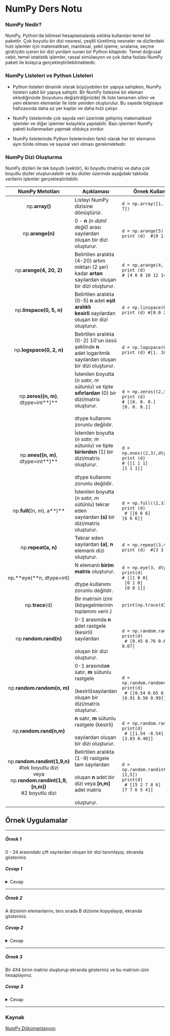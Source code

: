 # NumPy Ders Notu

### NumPy Nedir?
NumPy, Python'da bilimsel hesaplamalarda sıklıkla kullanılan temel bir pakettir. Çok boyutlu bir dizi nesnesi, çeşitli türetilmiş nesneler ve dizilerdeki hızlı işlemler için matematiksel, mantıksal, şekil işleme, sıralama, seçme girdi/çıktı içeren bir dizi yordam sunan bir Python kitaplıdır. Temel doğrusal cebir, temel istatistik işlemler, rassal simülasyon ve çok daha fazlası NumPy paketi ile kolayca gerçekleştirilebilmektedir.

### NumPy Listeleri vs Python Listeleri
* Python listeleri dinamik olarak büyüyebilen bir yapıya sahipken, NumPy listeleri sabit bir yapıya sahiptir. Bir NumPy listesine bir eleman eklediğinizde (boyutunu değiştirdiğinizde) ilk liste tamamen silinir ve yeni eklenen elemanlar ile liste yeniden oluşturulur. Bu sayede bilgisayar hafızasında daha az yer kaplar ve daha hızlı çalışır.

* NumPy listelerinde çok sayıda veri üzerinde gelişmiş matematiksel işlemler ve diğer işlemler kolaylıkla yapılabilir. Bazı işlemleri NumPy paketi kullanmadan yapmak oldukça zordur.

* NumPy listelerinde Python listelerinden farklı olarak her bir elemanın aynı türde olması ve sayısal veri olması gerekmektedir.

### NumPy Dizi Oluşturma
NumPy dizileri ile tek boyutlı (vektör), iki boyutlu (matris) ve daha çok boyutlu diziler oluşturulabilir ve bu diziler üzerinde aşağıdaki tabloda verilerin işlemler gerçekleştirilebilir.

|                                                      NumPy Metotları                                                      | Açıklaması                                                                                                                                    | Örnek Kullanımı                                                                                   |
|:-------------------------------------------------------------------------------------------------------------------------:|-----------------------------------------------------------------------------------------------------------------------------------------------|---------------------------------------------------------------------------------------------------|
| np.**array()**                                                                                                            | Listeyi NumPy dizisine dönüştürür.                                                                                                            | `d = np.array([1, 3, 5, 7])`                                                                      |
| np.**arange(**n**)**                                                                                                      | 0 - **n** _(n dahil değil)_ arası sayılardan<br>oluşan bir dizi oluşturur.                                                                    | `d = np.arange(5)`<br>`print (d)  #[0 1 2 3 4]`                                                   |
| np.**arange(**4, 20, 2**)**                                                                                               | Belirtilen aralıkta (4-20) artım miktarı (2 şer)<br>kadar **artan** sayılardan oluşan bir dizi oluşturur.                                     | `d = np.arange(4, 20, 2)`<br>`print (d)`<br>`# [4 6 8 10 12 14 16 18]`                            |
| np.**linspace(**0, 5, n**)**                                                                                              | Belirtilen aralıkta (0-5) **n** adet **eşit aralıklı<br>kesirli** sayılardan oluşan bir dizi oluşturur.                                       | `d = np.linspace(0, 5, 3)`<br>`print (d) #[0.0 2.5 5.0]`                                          |
| np.**logspace(**0, 2, n**)**                                                                                              | Belirtilen aralıkta (0-2) 10'un üssü şeklinde **n**<br>adet logaritmik sayılardan oluşan bir dizi oluşturur.                                  | `d = np.logspace(0, 2, 3)`<br>`print (d) #[1. 10. 100.]`                                          |
| np.**zeros((n, m)**, dtype=int**)**                                                                                       | İstenilen boyutta (_n satır, m sütunlu_) ve tipte<br>**sıfırlardan** (0) bir dizi/matris oluşturur.<br><br>dtype kullanımı zorunlu değildir.  | `d = np.zeros((2,3))`<br>`print (d)`<br>`# [[0. 0. 0.]`<br>    `[0. 0. 0.]]`                      |
| np.**ones((n, m)**, dtype=int**)**                                                                                        | İstenilen boyutta (_n satır, m sütunlu_) ve tipte <br>**birlerden** (1) bir dizi/matris oluşturur.<br><br>dtype kullanımı zorunlu değildir.   | `d = np.ones((2,3),dtype=int)`<br>`print (d)`<br>`# [[1 1 1]`<br>    `[1 1 1]]`                   |
| np.**full(**(n, m), a**)**                                                                                                | İstenilen boyutta (_n satır, m sütünlu_) tekrar eden<br>sayılardan **(s)** bir dizi/matris oluşturur.                                         | `d = np.full((2,3),6)`<br>`print (d)`<br>` # [[6 6 6]`<br>     `[6 6 6]]`                         |
| np.**repeat(**a, n**)**                                                                                                   | Tekrar eden sayılardan **(a)**, **n** elemanlı dizi<br>oluşturur.                                                                             | `d = np.repeat(3,4)`<br>`print (d)  #[3 3 3 3]`                                                   |
| np.**eye(**n, dtype=int)                                                                                                  | N elemanlı **birim matris** oluşturur.<br><br>dtype kullanımı zorunlu değildir.                                                               | `d = np.eye(3, dtype=int)`<br>`print(d)`<br>`# [[1 0 0]`<br>    ` [0 1 0]`<br>    ` [0 0 1]]`     |
| np.**trace**(d)                                                                                                           | Bir matrisin izini (köşegelnlerinin toplamını verir.)                                                                                         | `print(np.trace(d))  #3`                                                                          |
| np.**random.rand(n)**                                                                                                     | 0-1 arasında **n** adet rastgele (kesirli) sayılardan<br><br>oluşan bir dizi oluşturur.                                                       | `d = np.random.rand(5)`<br>`print(d)`<br>` # [0.45 0.76 0.61 0.33 0.67]`                          |
| np.**random.random(**n, m**)**                                                                                            | 0-1 arasında**n** satır, **m** sütunlu rastgele<br><br>(kesirli)sayılardan oluşan bir dizi/matris oluşturur.                                  | `d = np.random.random((2,3))`<br>`print(d)`<br>` # [[0.54 0.65 0.56]`<br>     `[0.91 0.50 0.99]]` |
| np.**random.rand(**n,m**)**                                                                                               | **n** satır, **m** sütunlu rastgele (kesirli)<br><br>sayılardan oluşan bir dizi oluşturur.                                                    | `d = np.random.randn(2,2)`<br>`print(d)`<br>` # [[1.54 -0.54]`<br>     `[3.03 0.40]]`             |
| np.**random.randint(**1,9,n**)**<br>#tek boyutlu dizi <br>veya<br>np.**random.randint(**1,9,[n,m]**)**<br>#2 boyutlu dizi | Belirtilen aralıkta (1-9) rastgele tam sayılardan<br><br>oluşan **n** adet bir dizi veya **[n,m]** adet matris<br><br>oluşturur.              | `d = np.random.randint(1,9,[2,5])`<br>`print(d)`<br>` # [[5 2 7 8 6]`<br>     `[7 7 6 5 4]]`      |




## Örnek Uygulamalar

----
##### Örnek 1
0 - 24 arasındaki çift sayılardan oluşan bir dizi tanımlayıp, ekranda gösteriniz.

##### Cevap 1
<details><summary>Cevap</summary>
<p>

```Python
import numpy as np
d = np.arange(0, 24, 2)
print(d)
>[0 2 4 6 8 10 12 14 16 18 20 22]
```

</p>
</details>

---
##### Örnek 2
A dizisinin elemanlarını, ters sırada B dizisine kopyalayıp, ekranda gösteriniz.

##### Cevap 2
<details><summary>Cevap</summary>
<p>

```Python
import numpy as np
A = np.arange(6) #A dizisi (0-5)
print(A)
> [0 1 2 3 4 5]
B = A[::-1] #B dizisi A dizisinin tersi
print(B)
>[5 4 3 2 1 0]
```
</p>
</details>

---
##### Örnek 3
Bir 4X4 birim matrisi oluşturup ekranda gösteriniz ve bu matrisin izini hesaplayınız.

##### Cevap 3
<details><summary>Cevap</summary>
<p>

```Python
import numpy as np
d = np.eye(d, dtype=int)
print(d)
>[[1 0 0 0]
  [0 1 0 0]
  [0 0 1 0]
  [0 0 0 1]]
print("Matrisin izi:", np.trace(d))
> Matrisin izi: 4  
```
</p>
</details>

---

### Kaynak
[NumPy Dökümantasyon](https://numpy.org/doc/1.20/numpy-user.pdf)
